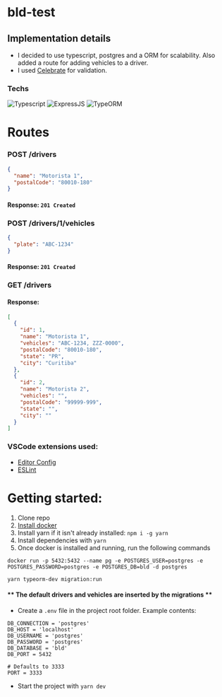 # bld-test

## Implementation details
- I decided to use typescript, postgres and a ORM for scalability. Also added a route for adding vehicles to a driver.
- I used [Celebrate](https://www.npmjs.com/package/celebrate) for validation.

### Techs
![Typescript](https://img.shields.io/badge/TypeScript-007ACC?style=for-the-badge&logo=typescript&logoColor=white) ![ExpressJS](https://img.shields.io/badge/Express.js-000000?style=for-the-badge&logo=express&logoColor=white)  ![TypeORM](https://img.shields.io/badge/-TypeORM-FE0902?style=for-the-badge)

# Routes
### POST /drivers
```json
{
  "name": "Motorista 1",
  "postalCode": "80010-180"
}
```
#### Response: `201 Created`
### POST /drivers/1/vehicles
```json
{
  "plate": "ABC-1234"
}
```
#### Response: `201 Created`
### GET /drivers
#### Response:
```json
[
  {
    "id": 1,
    "name": "Motorista 1",
    "vehicles": "ABC-1234, ZZZ-0000",
    "postalCode": "80010-180",
    "state": "PR",
    "city": "Curitiba"
  },
  {
    "id": 2,
    "name": "Motorista 2",
    "vehicles": "",
    "postalCode": "99999-999",
    "state": "",
    "city": ""
  }
]
```

### VSCode extensions used: 
- [Editor Config](https://marketplace.visualstudio.com/items?itemName=EditorConfig.EditorConfig)
- [ESLint](https://marketplace.visualstudio.com/items?itemName=dbaeumer.vscode-eslint)
# Getting started:
1. Clone repo
2. [Install docker](https://www.docker.com/products/docker-desktop)
3. Install yarn if it isn't already installed: `npm i -g yarn`
4. Install dependencies with `yarn`
5. Once docker is installed and running, run the following commands
```
docker run -p 5432:5432 --name pg -e POSTGRES_USER=postgres -e POSTGRES_PASSWORD=postgres -e POSTGRES_DB=bld -d postgres
```
```
yarn typeorm-dev migration:run
```
#### ** The default drivers and vehicles are inserted by the migrations **

- Create a `.env` file in the project root folder. Example contents:
```env
DB_CONNECTION = 'postgres'
DB_HOST = 'localhost'
DB_USERNAME = 'postgres'
DB_PASSWORD = 'postgres'
DB_DATABASE = 'bld'
DB_PORT = 5432

# Defaults to 3333
PORT = 3333
```
- Start the project with `yarn dev`
